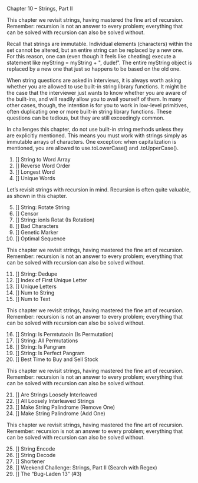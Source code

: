 Chapter 10 – Strings, Part II

This chapter we revisit strings, having mastered the fine art of recursion. Remember: recursion is not an answer to every problem; everything that can be solved with recursion can also be solved without.

Recall that strings are immutable. Individual elements (characters) within the set cannot be altered, but an entire string can be replaced by a new one. For this reason, one can (even though it feels like cheating) execute a statement like myString = myString + ", dude!". The entire myString object is replaced by a new one that just so happens to be based on the old one.

When string questions are asked in interviews, it is always worth asking whether you are allowed to use built-in string library functions. It might be the case that the interviewer just wants to know whether you are aware of the built-ins, and will readily allow you to avail yourself of them. In many other cases, though, the intention is for you to work in low-level primitives, often duplicating one or more built-in string library functions. These questions can be tedious, but they are still exceedingly common.

In challenges this chapter, do not use built-in string methods unless they are explicitly mentioned. This means you must work with strings simply as immutable arrays of characters. One exception: when capitalization is mentioned, you are allowed to use.toLowerCase() and .toUpperCase().

1. [] String to Word Array
2. [] Reverse Word Order
3. [] Longest Word
4. [] Unique Words

Let’s revisit strings with recursion in mind. Recursion is often quite valuable, as shown in this chapter.

5. [] String: Rotate String
6. [] Censor
7. [] String: ionIs Rotat (Is Rotation)
8. [] Bad Characters
9. [] Genetic Marker
10. [] Optimal Sequence

This chapter we revisit strings, having mastered the fine art of recursion. Remember: recursion is not an answer to every problem; everything that can be solved with recursion can also be solved without.

11. [] String: Dedupe
12. [] Index of First Unique Letter
13. [] Unique Letters
14. [] Num to String
15. [] Num to Text

This chapter we revisit strings, having mastered the fine art of recursion. Remember: recursion is not an answer to every problem; everything that can be solved with recursion can also be solved without.

16. [] String: Is Permtutaoin (Is Permutation)
17. [] String: All Permutations
18. [] String: Is Pangram
19. [] String: Is Perfect Pangram
20. [] Best Time to Buy and Sell Stock

This chapter we revisit strings, having mastered the fine art of recursion. Remember: recursion is not an answer to every problem; everything that can be solved with recursion can also be solved without.

21. [] Are Strings Loosely Interleaved
22. [] All Loosely Interleaved Strings
23. [] Make String Palindrome (Remove One)
24. [] Make String Palindrome (Add One)

This chapter we revisit strings, having mastered the fine art of recursion. Remember: recursion is not an answer to every problem; everything that can be solved with recursion can also be solved without.

25. [] String Encode
26. [] String Decode
27. [] Shortener
28. [] Weekend Challenge: Strings, Part II (Search with
Regex)
29. [] The “Bug-Laden 13” (#3)